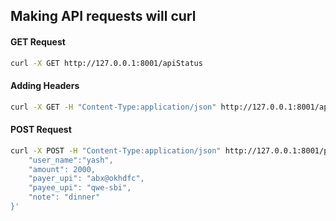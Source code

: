 ## Making API requests will curl

#### GET Request
```bash
curl -X GET http://127.0.0.1:8001/apiStatus
```

#### Adding Headers
```bash
curl -X GET -H "Content-Type:application/json" http://127.0.0.1:8001/apiStatus
```


#### POST Request
```bash
curl -X POST -H "Content-Type:application/json" http://127.0.0.1:8001/payments -d '{
    "user_name":"yash",
    "amount": 2000,
    "payer_upi": "abx@okhdfc",
    "payee_upi": "qwe-sbi",
    "note": "dinner"
}'
```
